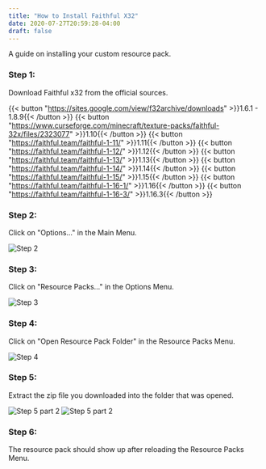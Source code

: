 ```yaml
---
title: "How to Install Faithful X32"
date: 2020-07-27T20:59:28-04:00
draft: false
---
```

A guide on installing your custom resource pack.

### Step 1:
Download Faithful x32 from the official sources.

{{< button "https://sites.google.com/view/f32archive/downloads" >}}1.6.1 - 1.8.9{{< /button >}}
{{< button "https://www.curseforge.com/minecraft/texture-packs/faithful-32x/files/2323077" >}}1.10{{< /button >}}
{{< button "https://faithful.team/faithful-1-11/" >}}1.11{{< /button >}}
{{< button "https://faithful.team/faithful-1-12/" >}}1.12{{< /button >}}
{{< button "https://faithful.team/faithful-1-13/" >}}1.13{{< /button >}}
{{< button "https://faithful.team/faithful-1-14/" >}}1.14{{< /button >}}
{{< button "https://faithful.team/faithful-1-15/" >}}1.15{{< /button >}}
{{< button "https://faithful.team/faithful-1-16-1/" >}}1.16{{< /button >}}
{{< button "https://faithful.team/faithful-1-16-3/" >}}1.16.3{{< /button >}}

### Step 2:
Click on "Options..." in the Main Menu.

![Step 2](/images/InstallGuides/tweaks/step2.png)

### Step 3:
Click on "Resource Packs..." in the Options Menu.

![Step 3](/images/InstallGuides/tweaks/step3.png)


### Step 4:
Click on "Open Resource Pack Folder" in the Resource Packs Menu.

![Step 4](/images/InstallGuides/faithful/step4.png)


### Step 5:
Extract the zip file you downloaded into the folder that was opened.

![Step 5 part 2](/images/InstallGuides/faithful/step5.png)
![Step 5 part 2](/images/InstallGuides/faithful/step5pt2.png)


### Step 6:
The resource pack should show up after reloading the Resource Packs Menu.
